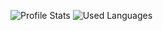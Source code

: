 ![Profile Stats](https://github-readme-stats.vercel.app/api?username=josefilipeferreira&show_icons=true&count_private=true&theme=github_dark) ![Used Languages](https://github-readme-stats.vercel.app/api/top-langs/?username=josefilipeferreira&hide=roff&theme=github_dark&layout=compact&langs_count=8)
